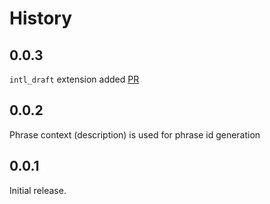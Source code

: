 # History

## 0.0.3

`intl_draft` extension added [PR](https://github.com/ahrefs/bs-react-intl-ppx/pull/5)

## 0.0.2
Phrase context (description) is used for phrase id generation

## 0.0.1
Initial release.
